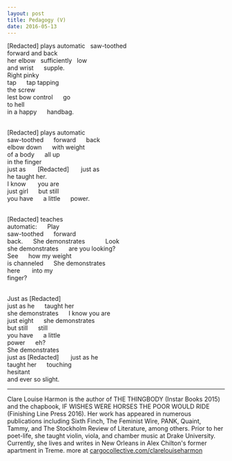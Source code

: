 ```yaml
---
layout: post
title: Pedagogy (V)
date: 2016-05-13
---
```


[Redacted] plays automatic&nbsp;&nbsp;&nbsp;saw-toothed <br>
forward and back<br>
her elbow&nbsp;&nbsp;&nbsp;sufficiently&nbsp;&nbsp;&nbsp;low&nbsp;&nbsp;&nbsp;&nbsp;&nbsp;&nbsp;<br>
and wrist&nbsp;&nbsp;&nbsp;&nbsp;&nbsp;&nbsp;supple.<br>
Right pinky&nbsp;&nbsp;&nbsp;&nbsp;&nbsp;&nbsp;<br>
tap&nbsp;&nbsp;&nbsp;&nbsp;&nbsp;&nbsp;tap tapping<br>
the screw&nbsp;&nbsp;&nbsp;&nbsp;&nbsp;&nbsp;<br>
lest bow control&nbsp;&nbsp;&nbsp;&nbsp;&nbsp;&nbsp;go <br>
to hell<br>
in a happy&nbsp;&nbsp;&nbsp;&nbsp;&nbsp;&nbsp;handbag.<br><br>

[Redacted] plays automatic<br>
saw-toothed&nbsp;&nbsp;&nbsp;&nbsp;&nbsp;&nbsp;forward&nbsp;&nbsp;&nbsp;&nbsp;&nbsp;&nbsp;back<br>
elbow down&nbsp;&nbsp;&nbsp;&nbsp;&nbsp;&nbsp;with weight<br>
of a body&nbsp;&nbsp;&nbsp;&nbsp;&nbsp;&nbsp;all up<br>
in the finger<br>
just as &nbsp;&nbsp;&nbsp;&nbsp;&nbsp;&nbsp;[Redacted] &nbsp;&nbsp;&nbsp;&nbsp;&nbsp;&nbsp;just as<br>
he taught her.&nbsp;&nbsp;&nbsp;&nbsp;&nbsp;&nbsp;<br>
I know &nbsp;&nbsp;&nbsp;&nbsp;&nbsp;&nbsp;you are<br>
just girl&nbsp;&nbsp;&nbsp;&nbsp;&nbsp;&nbsp;but still<br>
you have&nbsp;&nbsp;&nbsp;&nbsp;&nbsp;&nbsp;a little&nbsp;&nbsp;&nbsp;&nbsp;&nbsp;&nbsp;power.<br><br>

[Redacted] teaches <br>
automatic:&nbsp;&nbsp;&nbsp;&nbsp;&nbsp;&nbsp;Play &nbsp;&nbsp;&nbsp;&nbsp;&nbsp;&nbsp;<br>
saw-toothed&nbsp;&nbsp;&nbsp;&nbsp;&nbsp;&nbsp;forward<br>
back.&nbsp;&nbsp;&nbsp;&nbsp;&nbsp;&nbsp;She demonstrates&nbsp;&nbsp;&nbsp;&nbsp;&nbsp;&nbsp;&nbsp;&nbsp;&nbsp;&nbsp;&nbsp;&nbsp;Look<br>
she demonstrates&nbsp;&nbsp;&nbsp;&nbsp;&nbsp;&nbsp;are you looking?<br>
See&nbsp;&nbsp;&nbsp;&nbsp;&nbsp;&nbsp;how my weight<br>
is channeled&nbsp;&nbsp;&nbsp;&nbsp;&nbsp;&nbsp;She demonstrates&nbsp;&nbsp;&nbsp;&nbsp;&nbsp;&nbsp;<br>
here &nbsp;&nbsp;&nbsp;&nbsp;&nbsp;&nbsp;into my <br>
finger?<br><br>

Just as [Redacted] <br>
just as he&nbsp;&nbsp;&nbsp;&nbsp;&nbsp;&nbsp;taught her<br>
she demonstrates&nbsp;&nbsp;&nbsp;&nbsp;&nbsp;&nbsp;I know you are<br>
just eight&nbsp;&nbsp;&nbsp;&nbsp;&nbsp;&nbsp;she demonstrates<br>
but still&nbsp;&nbsp;&nbsp;&nbsp;&nbsp;&nbsp;still&nbsp;&nbsp;&nbsp;&nbsp;&nbsp;&nbsp;<br>
you have&nbsp;&nbsp;&nbsp;&nbsp;&nbsp;&nbsp;a little<br> 
power&nbsp;&nbsp;&nbsp;&nbsp;&nbsp;&nbsp;eh?<br>
She demonstrates&nbsp;&nbsp;&nbsp;&nbsp;&nbsp;&nbsp;<br>
just as [Redacted] &nbsp;&nbsp;&nbsp;&nbsp;&nbsp;&nbsp;just as he<br>
taught her&nbsp;&nbsp;&nbsp;&nbsp;&nbsp;&nbsp;touching <br>
hesitant&nbsp;&nbsp;&nbsp;&nbsp;&nbsp;&nbsp;<br>
and ever so slight.<br>

___

Clare Louise Harmon is the author of THE THINGBODY (Instar Books 2015) and the chapbook, IF WISHES WERE HORSES THE POOR WOULD RIDE (Finishing Line Press 2016). Her work has appeared in numerous publications including Sixth Finch, The Feminist Wire, PANK, Quaint, Tammy, and The Stockholm Review of Literature, among others. Prior to her poet-life, she taught violin, viola, and chamber music at Drake University. Currently, she lives and writes in New Orleans in Alex Chilton's former apartment in Treme. more at [cargocollective.com/clarelouiseharmon](http://cargocollective.com/clarelouiseharmon)

